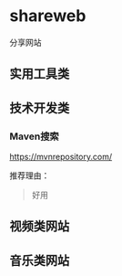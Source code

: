 # shareweb
分享网站



## 实用工具类

## 技术开发类

### Maven搜索

https://mvnrepository.com/

推荐理由：
> 好用

## 视频类网站


## 音乐类网站

## 